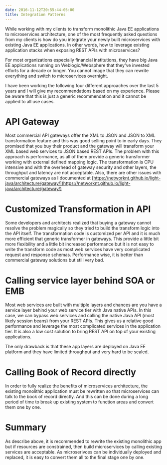 ```yaml
---
date: 2016-11-12T20:55:44-05:00
title: Integration Patterns
---
```


While working with my clients to transform monolithic Java EE applications to 
microservices architecture, one of the most frequently asked questions from 
my clients is how do you integrate your newly built microservices with existing
Java EE applications. In other words, how to leverage existing application
stacks when exposing REST APIs with microservices?

For most organizations especially financial institutions, they have big Java
EE applications running on Weblogic/Websphere that they've invested efforts
for a decade or longer. You cannot image that they can rewrite everything and
switch to microservices overnight. 

I have been working the following four different approaches over the last 5 
years and I will give my recommendations based on my experience. Please be
aware that this is just a generic recommendation and it cannot be applied
to all use cases. 

# API Gateway


Most commercial API gateways offer the XML to JSON and JSON to XML 
transformation feature and this was good selling point to in early days. They
promised that you buy their product and the gateway will transform your 
XML based web services to JSON based REST APIs. The problem with this
approach is performance, as all of them provide a generic transformer working
with external defined mapping logic. The transformation is CPU intensive and
with the overhead of gateway security and other layers, the throughput and
latency are not acceptable. Also, there are other issues with commercial 
gateways as I documented at [https://networknt.github.io/light-java/architecture/gateway/](https://networknt.github.io/light-java/architecture/gateway/)

# Customized Transformation in API

Some developers and architects realized that buying a gateway cannot resolve
the problem magically so they tried to build the transform logic into the API
itself. The transformation code is customized per API and it is much more
efficient that generic transformer in gateways. This provide a little bit
more flexibility and a little bit increased performance but it is not easy
to write the transform code as most web services have very complicated request
and response schemas. Performance wise, it is better than commercial gateway
solutions but still very bad.

# Calling service layer behind SOA or EMB

Most web services are built with multiple layers and chances are you have
a service layer behind your web service tier with Java native APIs. In this
case, we can bypass web services and calling the native Java API (most likely
session beans) from your REST APIs. This gives us a relative good performance
and leverage the most complicated services in the application tier. It is also
a low cost solution to bring REST API on top of your existing applications. 

The only drawback is that these app layers are deployed on Java EE platform
and they have limited throughput and very hard to be scaled. 


# Calling Book of Record directly

In order to fully realize the benefits of microservices architecture, the
existing monolithic application must be rewritten so that microservices can
talk to the book of record directly. And this can be done during a long period
of time to break up existing system to function areas and convert them one by
one. 

# Summary

As describe above, it is recommended to rewrite the existing monolithic app
but if resources are constrained, then build microservices by calling 
existing services are acceptable. As microserivces can be individually deployed
and replaced, it is easy to convert them all to the final stage one by one.



